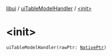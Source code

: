 [libui](../index.md) / [uiTableModelHandler](index.md) / [&lt;init&gt;](./-init-.md)

# &lt;init&gt;

`uiTableModelHandler(rawPtr: `[`NativePtr`](../../kotlinx.cinterop/-native-ptr.md)`)`